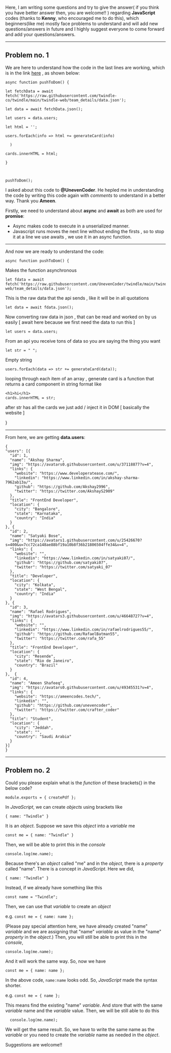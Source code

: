Here, I am writing some questions and try to give the answer( if you think you have better answer then, you are welcome!! ) regarding 
**JavaScript** codes (thanks to **Kenny**, who encouraged me to do this), which beginners(like me) mostly face problems to understand and 
will add new questions/answers in future and I highly suggest everyone to come forward and add your questions/answers. 

---

## Problem no. 1

We are here to understand how the code in the last lines are working, which is in the link [here](https://github.com/twindle-co/twindle/blob/7315f9fa05ef55a2278ee73c1634392653fea635/twindle-web/team_details/team_details.js)
, as shown below:
 

    async function pushToDom() {
   
    let fetchData = await fetch('https://raw.githubusercontent.com/twindle-co/twindle/main/twindle-web/team_details/data.json');
   
    let data = await fetchData.json();
   
    let users = data.users;
   
    let html = '';
   
    users.forEach(info => html += generateCard(info)
   
      )
      
    cards.innerHTML = html;
    
    }
   


    pushToDom();
    

I asked about this code to **@UnevenCoder**. He hepled me in understanding the code by writing this code again with *comments* 
to understand in a better way. Thank you **Ameen**.

Firstly, we need to understand about **async** and **await** as both are used for **promise**:

   - Async makes code to execute in a unserialized manner.
   - Javascript runs moves the next line without ending the firsts , so to stop it at a line we use awaits , we use it in 
    an async function.
    
---
And now we are ready to understand the code:

    async function pushToDom() {
  
Makes the function asynchronous 

    let fdata = await fetch('https://raw.githubusercontent.com/UnevenCoder/twindle/main/twindle-web/team_details/data.json');
 
This is the raw data that the api sends , like it will be in all quotations

    let data = await fdata.json();
  
Now converting raw data in json , that can be read and worked on by us easily [ await here because we first need the data to run this ]

    let users = data.users;
  
From an api you receive tons of data so you are saying the thing you want

    let str = " "; 
  
Empty string

    users.forEach(data => str += generateCard(data));
      
looping through each item of an array , generate card is a function that returns a card component in string format like 
  
    <h1>hi</h1>
    cards.innerHTML = str; 
  
after str has all the cards we just add / inject it in DOM [ basically the website ]
   
   } 

 ---

From here, we are getting **data.users**:


    {
    "users": [{
      "id": 1,
      "name": "Akshay Sharma",
      "img": "https://avatars0.githubusercontent.com/u/37118877?v=4",
      "links": {
        "website": "https://www.developeratease.com/",
        "linkedin": "https://www.linkedin.com/in/akshay-sharma-7962ab13a/",
        "github": "https://github.com/Akshay2996",
        "twitter": "https://twitter.com/AkshayS2909"
      },
      "title": "FrontEnd Developer",
      "location": {
        "city": "Bangalore",
        "state": "Karnataka",
        "country": "India"
      }
    }, {
      "id": 2,
      "name": "Satyaki Bose",
      "img": "https://avatars1.githubusercontent.com/u/25426670?s=400&u=7cc72ca148ae88bf19a10b8f36b21806504ffe34&v=4",
      "links": {
        "website": "",
        "linkedin": "https://www.linkedin.com/in/satyaki07/",
        "github": "https://github.com/satyaki07",
        "twitter": "https://twitter.com/satyaki_07"
      },
      "title": "Developer",
      "location": {
        "city": "Kolkata",
        "state": "West Bengal",
        "country": "India"
      }
    }, {
      "id": 3,
      "name": "Rafael Rodrigues",
      "img": "https://avatars3.githubusercontent.com/u/46648727?v=4",
      "links": {
        "website": "",
        "linkedin": "https://www.linkedin.com/in/rafaelrodrigues55/",
        "github": "https://github.com/RafaelBatman55",
        "twitter": "https://twitter.com/rafa_55"
      },
      "title": "FrontEnd Developer",
      "location": {
        "city": "Resende",
        "state": "Rio de Janeiro",
        "country": "Brazil"
      }
    },  {
      "id": 4,
      "name": "Ameen Shafeeq",
      "img": "https://avatars0.githubusercontent.com/u/49345531?v=4",
      "links": {
        "website": "https://ameencodes.tech/",
        "linkedin": "",
        "github": "https://github.com/unevencoder",
        "twitter": "https://twitter.com/crafter_coder"
      },
      "title": "Student",
      "location": {
        "city": "Jeddah",
        "state": "",
        "country": "Saudi Arabia"
      }
    }]
    }

---

## **Problem no. 2**

 Could you please explain what is the *function* of these brackets{} in the below code?

    module.exports = { createPdf };
 
In *JavaScript*, we can create *objects* using brackets like

   `{ name: "Twindle" }`
   
It is an *object*. Suppose we save this *object* into a *variable* me

   `const me = { name: "Twindle" }`
   
Then, we will be able to print this in the *console*

   `console.log(me.name);`
   
Because there's an *object* called "me" and in the *object*, there is a *property* called "name". There is a concept in *JavaScript*. Here we did,

   `{ name: "Twindle" }`
   
Instead, if we already have something like this

   `const name = "Twindle";`
   
Then, we can use that *variable* to create an *object*

e.g. `const me = { name: name };`

(Please pay special attention here, we have already created "name" *variable* and we are assigning that "name" *variable* as 
value in the "name" *property* in the *object*.) Then, you will still be able to print this in the *console*, 

   `console.log(me.name);`
   
And it will work the same way. So, now we have

   `const me = { name: name };`
   
In the above code, `name:name` looks odd. So, *JavaScript* made the syntax shorter.

e.g. `const me = { name };`

This means find the existing "name" *variable*. And store that with the same *variable* name and the *variable* value. 
Then, we will be still able to do this

      console.log(me.name);

We will get the same result. So, we have to write the same name as the *variable* or you need to create the *variable* name as needed in the *object*.

Suggestions are welcome!!
